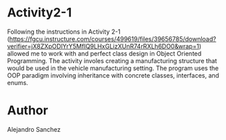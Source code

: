 # Activity2-1
Following the instructions in Activity 2-1 (https://fgcu.instructure.com/courses/499619/files/39656785/download?verifier=jX8ZXpODlYrY5MfIQ9LHxGLizXUnR74rRXLh6DO0&wrap=1)
allowed me to work with and perfect class design in Object Oriented Programming. The activity involes creating a manufacturing structure that would be used in the vehicle manufacturing setting. The program uses the OOP paradigm involving inheritance with concrete classes, interfaces, and enums.
# Author
Alejandro Sanchez
